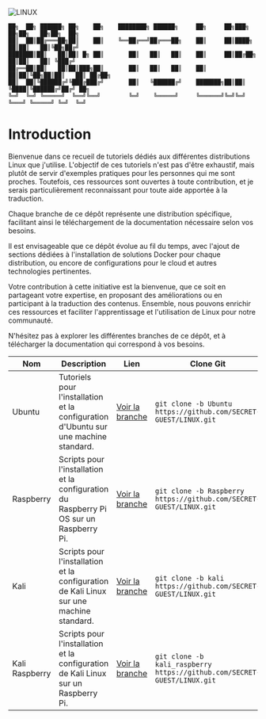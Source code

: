 ![LINUX](https://img.shields.io/badge/LINUX-yellow)

```
██╗  ██╗ ██████╗ ██╗    ██╗    ████████╗ ██████╗     ██╗     ██╗███╗   ██╗██╗   ██╗██╗  ██╗
██║  ██║██╔═══██╗██║    ██║    ╚══██╔══╝██╔═══██╗    ██║     ██║████╗  ██║██║   ██║╚██╗██╔╝
███████║██║   ██║██║ █╗ ██║       ██║   ██║   ██║    ██║     ██║██╔██╗ ██║██║   ██║ ╚███╔╝ 
██╔══██║██║   ██║██║███╗██║       ██║   ██║   ██║    ██║     ██║██║╚██╗██║██║   ██║ ██╔██╗ 
██║  ██║╚██████╔╝╚███╔███╔╝       ██║   ╚██████╔╝    ███████╗██║██║ ╚████║╚██████╔╝██╔╝ ██╗
╚═╝  ╚═╝ ╚═════╝  ╚══╝╚══╝        ╚═╝    ╚═════╝     ╚══════╝╚═╝╚═╝  ╚═══╝ ╚═════╝ ╚═╝  ╚═╝
```

# Introduction

Bienvenue dans ce recueil de tutoriels dédiés aux différentes distributions Linux que j'utilise. L'objectif de ces tutoriels n'est pas d'être exhaustif, mais plutôt de servir d'exemples pratiques pour les personnes qui me sont proches. Toutefois, ces ressources sont ouvertes à toute contribution, et je serais particulièrement reconnaissant pour toute aide apportée à la traduction.

Chaque branche de ce dépôt représente une distribution spécifique, facilitant ainsi le téléchargement de la documentation nécessaire selon vos besoins.

Il est envisageable que ce dépôt évolue au fil du temps, avec l'ajout de sections dédiées à l'installation de solutions Docker pour chaque distribution, ou encore de configurations pour le cloud et autres technologies pertinentes. 

Votre contribution à cette initiative est la bienvenue, que ce soit en partageant votre expertise, en proposant des améliorations ou en participant à la traduction des contenus. Ensemble, nous pouvons enrichir ces ressources et faciliter l'apprentissage et l'utilisation de Linux pour notre communauté.

N'hésitez pas à explorer les différentes branches de ce dépôt, et à télécharger la documentation qui correspond à vos besoins.

| Nom            | Description                                                  | Lien                                                             | Clone Git                                                            |
|----------------|--------------------------------------------------------------|-------------------------------------------------------------------|----------------------------------------------------------------------|
| Ubuntu         | Tutoriels pour l'installation et la configuration d'Ubuntu sur une machine standard. | [Voir la branche](https://github.com/SECRET-GUEST/LINUX/tree/Ubuntu) | ```git clone -b Ubuntu https://github.com/SECRET-GUEST/LINUX.git```     |
| Raspberry      | Scripts pour l'installation et la configuration du Raspberry Pi OS sur un Raspberry Pi. | [Voir la branche](https://github.com/SECRET-GUEST/LINUX/tree/Raspberry) | ```git clone -b Raspberry https://github.com/SECRET-GUEST/LINUX.git``` |
| Kali           | Scripts pour l'installation et la configuration de Kali Linux sur une machine standard. | [Voir la branche](https://github.com/SECRET-GUEST/LINUX/tree/kali) | ```git clone -b kali https://github.com/SECRET-GUEST/LINUX.git```       |
| Kali Raspberry | Scripts pour l'installation et la configuration de Kali Linux sur un Raspberry Pi. | [Voir la branche](https://github.com/SECRET-GUEST/LINUX/tree/kali_raspberry) | ```git clone -b kali_raspberry https://github.com/SECRET-GUEST/LINUX.git``` |


